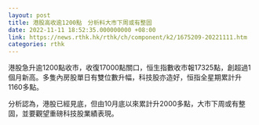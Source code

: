 ```yaml
---
layout: post
title: 港股高收逾1200點　分析料大市下周或有整固
date: 2022-11-11 18:52:35.000000000 +08:00
link: https://news.rthk.hk/rthk/ch/component/k2/1675209-20221111.htm
categories: rthk
---
```


港股急升逾1200點收市，收復17000點關口，恒生指數收市報17325點，創超過1個月新高。多隻內房股單日有雙位數升幅，科技股亦造好，恒指全星期累計升1160多點。

分析認為，港股已經見底，但由10月底以來累計升2000多點，大市下周或有整固，並要觀望重磅科技股業績表現。
